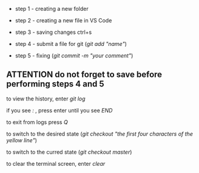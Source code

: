 * step 1 - creating a new folder

* step 2 - creating a new file in VS Code

* step 3 - saving changes ctrl+s

* step 4 - submit a file for git (*git add "name"*)

* step 5 - fixing (*git commit -m "your comment"*)

## ATTENTION  do not forget to save before performing steps 4 and 5

to view the history, enter *git log*

if you see *:* , press enter until you see *END*

to exit from logs press *Q*

to switch to the desired state (*git checkout "the first four characters of the yellow line"*)

to switch to the curred state (*git checkout master*)


to clear the terminal screen, enter *clear*